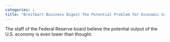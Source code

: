 ```yaml
---
categories: i
title: "Breitbart Business Digest The Potential Problem for Economic Growth and Inflation"
---
```

The staff of the Federal Reserve board believe the potential output of the U.S. economy is even lower than thought.